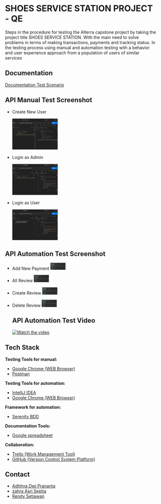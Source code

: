 
# SHOES SERVICE STATION PROJECT - QE


Steps in the procedure for testing the Alterra capstone project by taking the project title SHOES SERVICE STATION.
With the main need to solve problems in terms of making transactions, payments and tracking status.
In the testing process using manual and automation testing with a behavior and user experience approach from a population of users of similar services




## Documentation

[Documentation Test Scenario](https://docs.google.com/spreadsheets/d/1TdS7NosiHK3OgMC5G-ekEdm0XI-P05fisq8BUzZf5Zo/edit#gid=659909770)


## API Manual Test Screenshot

- Create New User

  <img
  src="https://github.com/alta-shoes-and-care/QE/blob/main/SS/Manual%20Testing%20-%20API/1.%20(%2B)%20Create%20New%20User.png"
  alt="Alt text"
  title="Create New User"
  style="display: inline-block; margin: 0 auto; max-width: 150px">
  
- Login as Admin

  <img
  src="https://github.com/alta-shoes-and-care/QE/blob/main/SS/Manual%20Testing%20-%20API/21.%20(%2B)%20Login%20(admin).png"
  alt="Alt text"
  title="Login as Admin"
  style="display: inline-block; margin: 0 auto; max-width: 150px">
  
- Login as User

  <img
  src="https://github.com/alta-shoes-and-care/QE/blob/main/SS/Manual%20Testing%20-%20API/31.%20(%2B)%20Login%20(user).png"
  alt="Alt text"
  title="Login as User"
  style="display: inline-block; margin: 0 auto; max-width: 150px">
  
  
  

## API Automation Test Screenshot

- Add New Payment
<img
  src="https://github.com/alta-shoes-and-care/QE/blob/main/SS/API%20automation/AddNewPayment_(%2B).png"
  alt="Alt text"
  title="Add New Payment"
  style="display: inline-block; margin: 0 auto; max-width: 50px">
  
- All Review
<img
  src="https://github.com/alta-shoes-and-care/QE/blob/main/SS/API%20automation/AllReview_(%2B).png"
  alt="Alt text"
  title="All Review"
  style="display: inline-block; margin: 0 auto; max-width: 50px">  
  
- Create Review
<img
  src="https://github.com/alta-shoes-and-care/QE/blob/main/SS/API%20automation/CreateReview_(%2B).png"
  alt="Alt text"
  title="Create Review"
  style="display: inline-block; margin: 0 auto; max-width: 50px">  

- Delete Review
<img
  src="https://github.com/alta-shoes-and-care/QE/blob/main/SS/API%20automation/DeleteReview_(%2B).png"
  alt="Alt text"
  title="Delete Review"
  style="display: inline-block; margin: 0 auto; max-width: 50px">  
  

  ## API Automation Test Video
  [![Watch the video](https://github.com/alta-shoes-and-care/QE-API_Automation/blob/main/SS/API%20automation/GetAllPaymentMethod_(%2B).png)](https://github.com/alta-shoes-and-care/QE-API_Automation/blob/main/SS/Recording/5.API%20Automation%20All%20Payment%20Method.mp4)

## Tech Stack  

**Testing Tools for manual:**  
- [Google Chrome (WEB Browser)](https://www.google.com/chrome/)
- [Postman](https://www.postman.com/)

**Testing Tools for automation:** 
- [IntelliJ IDEA](https://www.jetbrains.com/idea/)
- [Google Chrome (WEB Browser)](https://www.google.com/chrome/)

**Framework for automation:**
- [Serenity BDD](https://serenity-bdd.info/)

**Documentation Tools:** 
- [Google spreadsheet](https://www.google.com/sheets/about/)

**Collaboration:**
- [Trello (Work Management Tool)](https://trello.com/)
- [GitHub (Version Control System Platform)](https://github.com/)



## Contact

- [Adhitya Dwi Prananta](https://github.com/Adhitya87)
- [zahra Asri Septia](https://github.com/zahrasept)
- [Rendy Setiawan](https://github.com/rndsetiawan)

